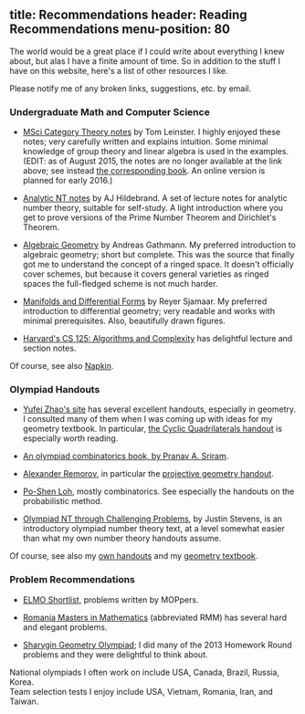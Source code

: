 title: Recommendations
header: Reading Recommendations
menu-position: 80
---

The world would be a great place if I could write about everything I knew about, but alas I have a finite amount of time.
So in addition to the stuff I have on this website, here's a list of other resources I like.

Please notify me of any broken links, suggestions, etc. by email.

### Undergraduate Math and Computer Science
* [MSci Category Theory notes](http://www.maths.ed.ac.uk/~tl/msci/) by Tom Leinster.
  I highly enjoyed these notes; very carefully written and explains intuition.
  Some minimal knowledge of group theory and linear algebra is used in the examples.
  (EDIT: as of August 2015, the notes are no longer available at the link above;
  see instead [the corresponding book](http://www.maths.ed.ac.uk/~tl/bct/).
  An online version is planned for early 2016.)
  
* [Analytic NT notes](http://www.math.illinois.edu/~hildebr/ant/) by AJ Hildebrand.
  A set of lecture notes for analytic number theory, suitable for self-study.
  A light introduction where you get to prove versions of the Prime Number Theorem and Dirichlet's Theorem.

* [Algebraic Geometry](http://www.mathematik.uni-kl.de/agag/mitglieder/professoren/gathmann/notes/alggeom/) by Andreas Gathmann.
  My preferred introduction to algebraic geometry; short but complete.
  This was the source that finally got me to understand the concept of a ringed space.
  It doesn't officially cover schemes, but because it covers general varieties as ringed spaces the full-fledged scheme is not much harder.

* [Manifolds and Differential Forms](http://www.math.cornell.edu/~sjamaar/manifolds/) by Reyer Sjamaar.
  My preferred introduction to differential geometry; very readable and works with minimal prerequisites.
  Also, beautifully drawn figures.

* [Harvard's CS 125: Algorithms and Complexity](http://people.seas.harvard.edu/~cs125/) has delightful lecture and section notes.

Of course, see also [Napkin](napkin.html).

### Olympiad Handouts
* [Yufei Zhao's site](http://yufeizhao.com/olympiad.html) has several excellent handouts, especially in geometry.
  I consulted many of them when I was coming up with ideas for my geometry textbook.
  In particular, [the Cyclic Quadrilaterals handout](http://yufeizhao.com/olympiad/cyclic_quad.pdf) is especially worth reading.

* [An olympiad combinatorics book, by Pranav A. Sriram](http://www.artofproblemsolving.com/community/c6h601134).

* [Alexander Remorov](http://www.mit.edu/~alexrem/Math%20Competitions.html), in particular the [projective geometry handout](http://www.mit.edu/~alexrem/ProjectiveGeometry.pdf).

* [Po-Shen Loh](http://math.cmu.edu/~ploh/olympiad.shtml), mostly combinatorics. See especially the handouts on the probabilistic method.

* [Olympiad NT through Challenging Problems](http://s3.amazonaws.com/aops-cdn.artofproblemsolving.com/resources/articles/olympiad-number-theory.pdf), by Justin Stevens,
  is an introductory olympiad number theory text, at a level somewhat easier than what my own number theory handouts assume.

Of course, see also my [own handouts](olympiad.html) and my [geometry textbook](geombook.html).

### Problem Recommendations
* [ELMO Shortlist](http://www.aops.com/community/c3430_elmo_shortlist), problems written by MOPpers.

* [Romania Masters in Mathematics](http://www.aops.com/community/c3238_romanian_masters_in_mathematics) (abbreviated RMM) has several hard and elegant problems.

* [Sharygin Geometry Olympiad](http://www.aops.com/community/c3372_sharygin_geometry_olympiad); I did many of the 2013 Homework Round problems and they were delightful to think about.

National olympiads I often work on include USA, Canada, Brazil, Russia, Korea.  
Team selection tests I enjoy include USA, Vietnam, Romania, Iran, and Taiwan.
